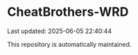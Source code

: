 # CheatBrothers-WRD

Last updated: 2025-06-05 22:40:44

This repository is automatically maintained.
